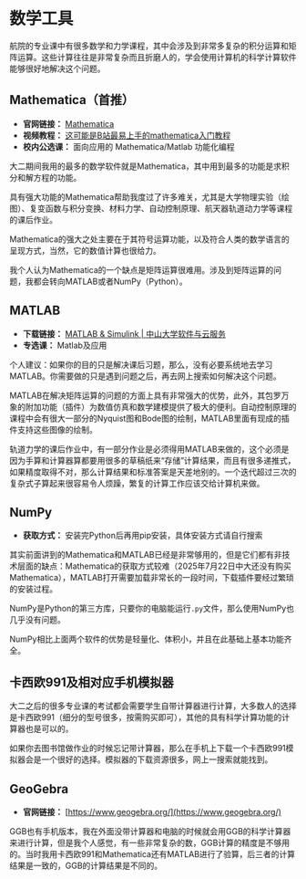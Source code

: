 # 数学工具
航院的专业课中有很多数学和力学课程，其中会涉及到非常多复杂的积分运算和矩阵运算。这些计算往往是非常复杂而且折磨人的，学会使用计算机的科学计算软件能够很好地解决这个问题。

## Mathematica（首推）
- **官网链接：** [Mathematica](https://www.wolfram.com/mathematica/)
- **视频教程：** [这可能是B站最易上手的mathematica入门教程
](https://www.bilibili.com/video/BV1oh411d7XB/?share_source=copy_web&vd_source=cfd434a884dd5a48ded4e9b55be41b89)
- **校内公选课：** 面向应用的 Mathematica/Matlab 功能化编程

大二期间我用的最多的数学软件就是Mathematica，其中用到最多的功能是求积分和解方程的功能。

具有强大功能的Mathematica帮助我度过了许多难关，尤其是大学物理实验（绘图）、复变函数与积分变换、材料力学、自动控制原理、航天器轨道动力学等课程的课后作业。

Mathematica的强大之处主要在于其符号运算功能，以及符合人类的数学语言的呈现方式，当然，它的数值计算也很给力。

我个人认为Mathematica的一个缺点是矩阵运算很难用。涉及到矩阵运算的问题，我都会转向MATLAB或者NumPy（Python）。

## MATLAB
- **下载链接：** [MATLAB & Simulink | 中山大学软件与云服务](https://software.sysu.edu.cn/matlabhome)
- **专选课：** Matlab及应用

个人建议：如果你的目的只是解决课后习题，那么，没有必要系统地去学习MATLAB。你需要做的只是遇到问题之后，再去网上搜索如何解决这个问题。

MATLAB在解决矩阵运算的问题的方面上具有非常强大的优势，此外，其包罗万象的附加功能（插件）为数值仿真和数学建模提供了极大的便利。自动控制原理的课程中会有很大一部分的Nyquist图和Bode图的绘制，MATLAB里面有现成的插件支持这些图像的绘制。

轨道力学的课后作业中，有一部分作业是必须得用MATLAB来做的，这个必须是因为手算和计算器算都要用很多的草稿纸来“存储”计算结果，而且有很多递推式，如果精度取得不对，那么计算结果和标准答案是天差地别的。一个迭代超过三次的复杂式子算起来很容易令人烦躁，繁复的计算工作应该交给计算机来做。

## NumPy
- **获取方式：** 安装完Python后再用pip安装，具体安装方式请自行搜索

其实前面讲到的Mathematica和MATLAB已经是非常够用的，但是它们都有非技术层面的缺点：Mathematica的获取方式较难（2025年7月22日中大还没有购买Mathematica），MATLAB打开需要加载非常长的一段时间，下载插件要经过繁琐的安装过程。

NumPy是Python的第三方库，只要你的电脑能运行`.py`文件，那么使用NumPy也几乎没有问题。

NumPy相比上面两个软件的优势是轻量化、体积小，并且在此基础上基本功能齐全。

## 卡西欧991及相对应手机模拟器
大二之后的很多专业课的考试都会需要学生自带计算器进行计算，大多数人的选择是卡西欧991（细分的型号很多，按需购买即可），其他的具有科学计算功能的计算器也是可以的。

如果你去图书馆做作业的时候忘记带计算器，那么在手机上下载一个卡西欧991模拟器会是一个很好的选择。模拟器的下载资源很多，网上一搜索就能找到。

## GeoGebra
- **官网链接：** [https://www.geogebra.org/](https://www.geogebra.org/)

GGB也有手机版本，我在外面没带计算器和电脑的时候就会用GGB的科学计算器来进行计算，但是我个人感觉，有一些非常复杂的数，GGB计算的精度是不够用的。当时我用卡西欧991和Mathematica还有MATLAB进行了验算，后三者的计算结果是一致的，GGB的计算结果是不同的。
